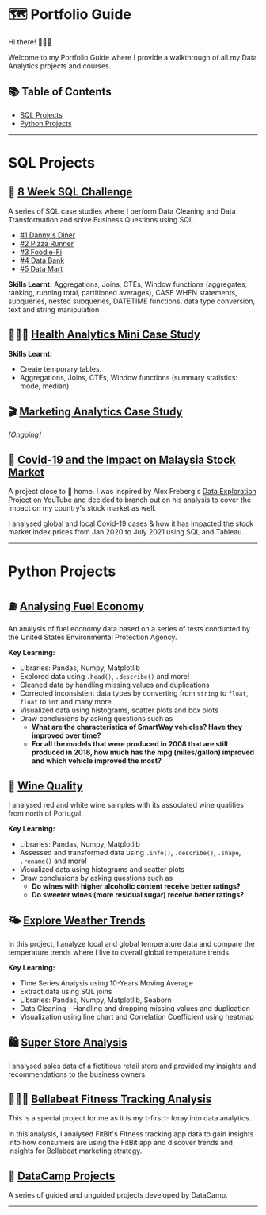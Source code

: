 # 🗺 Portfolio Guide

Hi there! 🙋🏻‍♀️

Welcome to my Portfolio Guide where I provide a walkthrough of all my Data Analytics projects and courses.

## 📚 Table of Contents

- [SQL Projects](#sql-projects)
- [Python Projects](#python-projects)

***

# SQL Projects

## 🥑 [8 Week SQL Challenge](https://github.com/katiehuangx/8-Week-SQL-Challenge)

A series of SQL case studies where I perform Data Cleaning and Data Transformation and solve Business Questions using SQL. 

- [#1 Danny's Diner](https://github.com/katiehuangx/8-Week-SQL-Challenge/blob/main/Case%20Study%20%231%20-%20Danny's%20Diner/Danny's%20Diner%20Solution.md)
- [#2 Pizza Runner](https://github.com/katiehuangx/8-Week-SQL-Challenge/blob/main/Case%20Study%20%232%20-%20Pizza%20Runner/Data%20Cleaning%20and%20Transformation.md)
- [#3 Foodie-Fi](https://github.com/katiehuangx/8-Week-SQL-Challenge/blob/main/Case%20Study%20%233%20-%20Foodie-Fi/A.%20Customer%20Journey.md)
- [#4 Data Bank](https://github.com/katiehuangx/8-Week-SQL-Challenge/blob/main/Case%20Study%20%234%20-%20Data%20Bank/A.%20Customer%20Nodes%20Exploration.md)
- [#5 Data Mart](https://github.com/katiehuangx/8-Week-SQL-Challenge/blob/main/Case%20Study%20%235%20-%20Data%20Mart/A.%20Data%20Cleansing%20Steps.md)

**Skills Learnt:** Aggregations, Joins, CTEs, Window functions (aggregates, ranking, running total, partitioned averages), CASE WHEN statements, subqueries, nested subqueries, DATETIME functions, data type conversion, text and string manipulation

## 👩🏻‍⚕️ [Health Analytics Mini Case Study](https://github.com/katiehuangx/Serious-SQL-Apprenticeship/blob/main/Health%20Analytics%20Mini%20Case%20Study.md)

**Skills Learnt:** 
- Create temporary tables.
- Aggregations, Joins, CTEs, Window functions (summary statistics: mode, median)

## 🎬 [Marketing Analytics Case Study](https://github.com/katiehuangx/Serious-SQL-Apprenticeship/blob/main/Marketing%20Analytics%20Case%20Study.md) 
_[Ongoing]_

## 🦠 [Covid-19 and the Impact on Malaysia Stock Market](https://github.com/katiehuangx/Covid-19-and-Impact-on-Malaysia-stock-market)

A project close to 🏡 home. I was inspired by Alex Freberg's [Data Exploration Project](https://www.youtube.com/watch?v=qfyynHBFOsM&list=PLUaB-1hjhk8H48Pj32z4GZgGWyylqv85f&index=1) on YouTube and decided to branch out on his analysis to cover the impact on my country's stock market as well.

I analysed global and local Covid-19 cases & how it has impacted the stock market index prices from Jan 2020 to July 2021 using SQL and Tableau. 

***

# Python Projects

## ⛽️ [Analysing Fuel Economy](https://github.com/katiehuangx/Udacity-Data-Analyst-Nanodegree/blob/main/Part%202:%20Intro%20to%20Data%20Analysis/Case%20Study%20%232:%20Fuel%20Economy/Fuel_Economy.ipynb)

An analysis of fuel economy data based on a series of tests conducted by the United States Environmental Protection Agency.

**Key Learning:**
- Libraries: Pandas, Numpy, Matplotlib
- Explored data using `.head()`, `.describe()` and more!
- Cleaned data by handling missing values and duplications
- Corrected inconsistent data types by converting from `string` to `float`, `float` to `int` and many more
- Visualized data using histograms, scatter plots and box plots
- Draw conclusions by asking questions such as
  - **What are the characteristics of SmartWay vehicles? Have they improved over time?**
  - **For all the models that were produced in 2008 that are still produced in 2018, how much has the mpg (miles/gallon) improved and which vehicle improved the most?**

## 🍷 [Wine Quality](https://github.com/katiehuangx/Udacity-Data-Analyst-Nanodegree/blob/main/Part%202:%20Intro%20to%20Data%20Analysis/Case%20Study%20%231:%20Wine%20Quality/Wine_Quality.ipynb)

I analysed red and white wine samples with its associated wine qualities from north of Portugal.

**Key Learning:**
- Libraries: Pandas, Numpy, Matplotlib
- Assessed and transformed data using `.info()`, `.describe()`, `.shape`, `.rename()` and more!
- Visualized data using histograms and scatter plots
- Draw conclusions by asking questions such as
  - **Do wines with higher alcoholic content receive better ratings?**
  - **Do sweeter wines (more residual sugar) receive better ratings?**

## 🌤 [Explore Weather Trends](https://github.com/katiehuangx/Udacity-Data-Analyst-Nanodegree/blob/main/Part%201:%20Welcome/Project%20%231:%20Explore%20Weather%20Trends/Project%201%20-%20Explore%20Weather%20Trends.ipynb)

In this project, I analyze local and global temperature data and compare the temperature trends where I live to overall global temperature trends.

**Key Learning:**
- Time Series Analysis using 10-Years Moving Average
- Extract data using SQL joins
- Libraries: Pandas, Numpy, Matplotlib, Seaborn
- Data Cleaning - Handling and dropping missing values and duplication
- Visualization using line chart and Correlation Coefficient using heatmap

## 🛍 [Super Store Analysis](https://github.com/katiehuangx/Super-Store-Analysis/blob/main/Super_Store_Analysis.ipynb)

I analysed sales data of a fictitious retail store and provided my insights and recommendations to the business owners.

## 🏃🏻‍♀️ [Bellabeat Fitness Tracking Analysis](https://github.com/katiehuangx/Google-Data-Analytics-Capstone/blob/main/bellabeat-data-analysis.ipynb)

This is a special project for me as it is my ✨first✨ foray into data analytics. 

In this analysis, I analysed FitBit's Fitness tracking app data to gain insights into how consumers are using the FitBit app and discover trends and insights for Bellabeat marketing strategy.

## 🌱 [DataCamp Projects](https://github.com/katiehuangx/DataCamp-Projects)

A series of guided and unguided projects developed by DataCamp.

***
